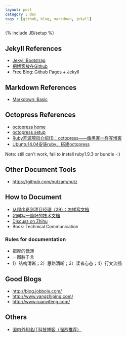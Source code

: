 ```yaml
---
layout: post
category : doc
tags : [github, blog, markdown, jekyll]
---
```

{% include JB/setup %}

## Jekyll References

- [Jekyll Bootstrap](http://jekyllbootstrap.com)
- [把博客放在Github](http://www.sum16.com/the-blog-on-github.html)
- [Free Blog: Github Pages +
Jekyll](http://www.ruanyifeng.com/blog/2012/08/blogging_with_jekyll.html)

## Markdown References

- [Markdown: Basic](http://wowubuntu.com/markdown/basic.html)

## Octopress References

- [octopress home](http://octopress.org/)
- [octopress setup](http://octopress.org/docs/setup/)
- [Ruby开源项目介绍(1)：octopress——像黑客一样写博客](http://www.yangzhiping.com/tech/octopress.html)
- [Ubuntu14.04安装ruby、搭建octopress](http://darryo.github.io/pages/2014/09/02/ubuntu1404an-zhuang-ruby-da-jian-octopress.html)

Note: still can't work, fail to install ruby1.9.3 or bundle -:)

## Other Document Tools

- https://github.com/nutzam/nutz

## How to Document

- [从程序员到项目经理（29）：怎样写文档](http://blog.jobbole.com/50968/)
- [如何写一篇好的技术文档](http://yunli.blog.51cto.com/831344/168352)
- [Discuss on Zhihu](http://www.zhihu.com/question/19945828)
- Book: Technical Communication

### Rules for documentation

- 把厚的做薄
- 一图胜千言
- 1）结构清晰；2）思路清晰；3）读者心态；4）行文流畅

## Good Blogs

- http://blog.jobbole.com/
- http://www.yangzhiping.com/
- http://www.ruanyifeng.com/

## Others

- [国内外知名IT科技博客（强烈推荐）](http://blog.csdn.net/csh624366188/article/details/8681657)

